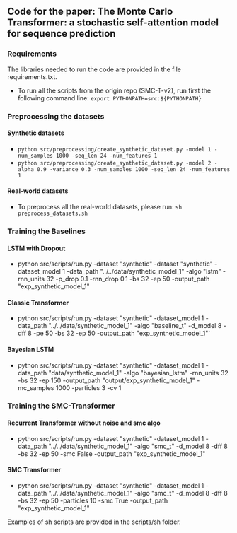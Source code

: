 ## Code for the paper: The Monte Carlo Transformer: a stochastic self-attention model for sequence prediction

### Requirements
The libraries needed to run the code are provided in the file requirements.txt.
* To run all the scripts from the origin repo (SMC-T-v2), run first the following command line: `export PYTHONPATH=src:${PYTHONPATH}`

### Preprocessing the datasets
#### Synthetic datasets
* `python src/preprocessing/create_synthetic_dataset.py -model 1 -num_samples 1000 -seq_len 24 -num_features 1`
* `python src/preprocessing/create_synthetic_dataset.py -model 2 -alpha 0.9 -variance 0.3 -num_samples 1000 -seq_len 24 -num_features 1`
#### Real-world datasets
* To preprocess all the real-world datasets, please run: `sh preprocess_datasets.sh`


### Training the Baselines
#### LSTM with Dropout
* python src/scripts/run.py -dataset "synthetic" -dataset "synthetic" -dataset_model 1 -data_path "../../data/synthetic_model_1" -algo "lstm" -rnn_units 32 -p_drop 0.1 -rnn_drop 0.1 -bs 32 -ep 50 -output_path "exp_synthetic_model_1"
#### Classic Transformer
* python src/scripts/run.py -dataset "synthetic" -dataset_model 1 -data_path "../../data/synthetic_model_1" -algo "baseline_t" -d_model 8 -dff 8 -pe 50 -bs 32 -ep 50 -output_path "exp_synthetic_model_1"`
#### Bayesian LSTM
* python src/scripts/run.py -dataset "synthetic" -dataset_model 1 -data_path "data/synthetic_model_1" -algo "bayesian_lstm" -rnn_units 32 -bs 32 -ep 150 -output_path "output/exp_synthetic_model_1" -mc_samples 1000 -particles 3 -cv 1

### Training the SMC-Transformer
#### Recurrent Transformer without noise and smc algo
* python src/scripts/run.py -dataset "synthetic" -dataset_model 1 -data_path "../../data/synthetic_model_1" -algo "smc_t" -d_model 8 -dff 8 -bs 32 -ep 50 -smc False -output_path "exp_synthetic_model_1"
#### SMC Transformer
* python src/scripts/run.py -dataset "synthetic" -dataset_model 1 -data_path "../../data/synthetic_model_1" -algo "smc_t" -d_model 8 -dff 8 -bs 32 -ep 50 -particles 10 -smc True -output_path "exp_synthetic_model_1"

Examples of sh scripts are provided in the scripts/sh folder.
